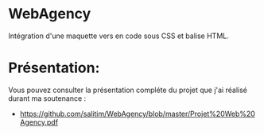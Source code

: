 # WebAgency
Intégration d'une maquette vers en code sous CSS et balise HTML.

# Présentation:
Vous pouvez consulter la présentation compléte du projet que j'ai réalisé durant ma soutenance :
- https://github.com/salitim/WebAgency/blob/master/Projet%20Web%20Agency.pdf
